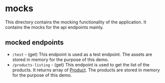 # mocks

This directory contains the mocking functionality of the application. It contains the mocks for the api endpoints mainly.

## mocked endpoints

- `/test` - (get) This endpoint is used as a test endpoint. The assets are stored in memory for the purpose of this demo.
- `/products-listing` - (get) This endpoint is used to get the list of the products. It returns array of [Product](/src/types/Product.ts). The products are stored in memory for the purpose of this demo.
